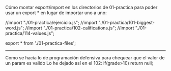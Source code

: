 Cómo montar export/import en los directorios de 01-practica para poder usar un export * en lugar de importar uno a uno:

//import "./01-practica/ejercicio.js";
//import "./01-practica/101-biggest-word.js";
//import "./01-practica/102-califications.js";
//import "./01-practica/114-values.js";

export * from './01-practica-files';


--------------------------

Como se hacía lo de programación defensiva para chequear que el valor de un param es valido
Lo he dejado así en el 102:
 if(grade>10)
        return null;
